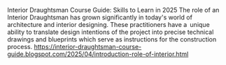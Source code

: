 Interior Draughtsman Course Guide: Skills to Learn in 2025
The role of an Interior Draughtsman has grown significantly in today's world of architecture and interior designing. These practitioners have a unique ability to translate design intentions of the project into precise technical drawings and blueprints which serve as instructions for the construction process.
https://interior-draughtsman-course-guide.blogspot.com/2025/04/introduction-role-of-interior.html
